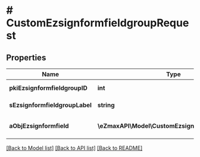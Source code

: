# # CustomEzsignformfieldgroupRequest

## Properties

Name | Type | Description | Notes
------------ | ------------- | ------------- | -------------
**pkiEzsignformfieldgroupID** | **int** | The unique ID of the Ezsignformfieldgroup | [optional]
**sEzsignformfieldgroupLabel** | **string** | The Label for the Ezsignformfieldgroup | [optional]
**aObjEzsignformfield** | **\eZmaxAPI\Model\CustomEzsignformfieldRequest[]** | An array containing all the values to fill the Ezsignform. |

[[Back to Model list]](../../README.md#models) [[Back to API list]](../../README.md#endpoints) [[Back to README]](../../README.md)
